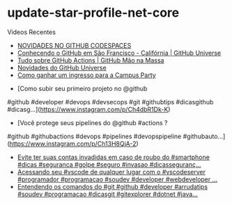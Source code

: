 # update-star-profile-net-core

Videos Recentes
<!-- YOUTUBE:START -->
- [NOVIDADES NO GITHUB CODESPACES](https://www.youtube.com/watch?v=t6LyOl_cF-s)
- [Conhecendo o GitHub em São Francisco - Califórnia | GitHub Universe](https://www.youtube.com/watch?v=COGuIxyQV74)
- [Tudo sobre GitHub Actions | GitHub Mão na Massa](https://www.youtube.com/watch?v=lcuobWOP40Y)
- [Novidades do GitHub Universe](https://www.youtube.com/watch?v=cdt69anc1sU)
- [Como ganhar um ingresso para a Campus Party](https://www.youtube.com/watch?v=V5V5Sb_T03Y)
<!-- YOUTUBE:END -->

<!-- INSTA:START -->
- [Como subir seu primeiro projeto no @github 

#github #developer #devops #devsecops #git #githubtips #dicasgithub #dicasg...](https://www.instagram.com/p/Ch4dbR1Dk-K)
- [Você protege seus pipelines do @github #actions ?

#github #githubactions #devops #pipelines #devopspipeline #githubauto...](https://www.instagram.com/p/Ch13H8QjA-2)
- [Evite ter suas contas invadidas em caso de roubo do #smartphone #dicas #seguranca #golpe #seguro #invasao #dicasseguranç...](https://www.instagram.com/p/ChcNPxbjSc3)
- [Acessando seu #vscode de qualquer lugar com o #vscodeserver  #programador #programacao #soudev #developer #webdeveloper ...](https://www.instagram.com/p/ChZjbvijpif)
- [Entendendo os comandos do #git  #github #developer #arrudatips #soudev #programacao #dicasgit #gitexplorer #dotnet #java...](https://www.instagram.com/p/ChW_wwhjd9K)
<!-- INSTA:END -->
